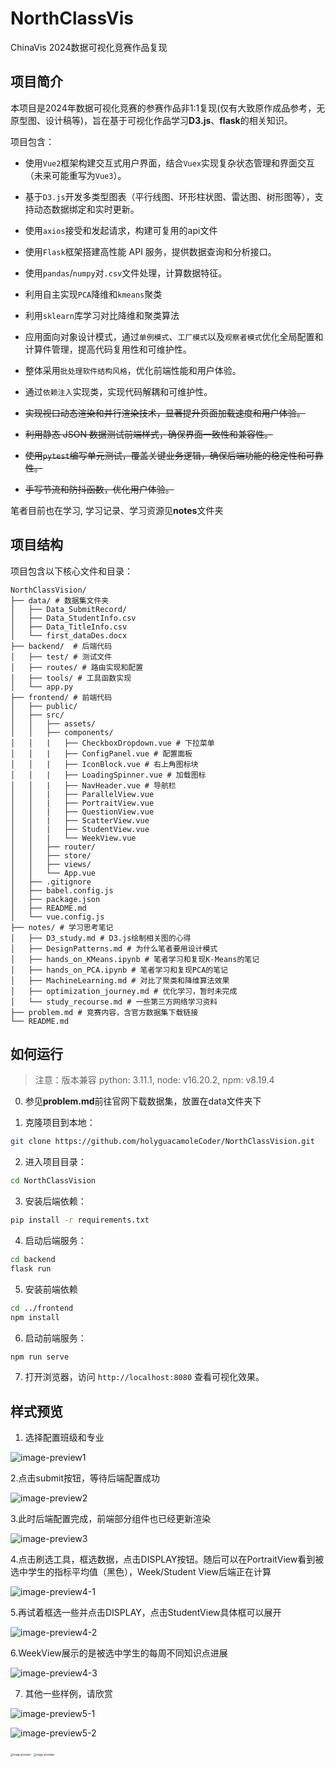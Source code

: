 # NorthClassVis

ChinaVis 2024数据可视化竞赛作品复现

## 项目简介

本项目是2024年数据可视化竞赛的参赛作品非1:1复现(仅有大致原作成品参考，无原型图、设计稿等)，旨在基于可视化作品学习**D3.js**、**flask**的相关知识。

项目包含：

- 使用`Vue2`框架构建交互式用户界面，结合`Vuex`实现复杂状态管理和界面交互（未来可能重写为`Vue3`）。

- 基于`D3.js`开发多类型图表（平行线图、环形柱状图、雷达图、树形图等），支持动态数据绑定和实时更新。

- 使用`axios`接受和发起请求，构建可复用的api文件

- 使用`Flask`框架搭建高性能 API 服务，提供数据查询和分析接口。

- 使用`pandas`/`numpy`对`.csv`文件处理，计算数据特征。

- 利用自主实现`PCA`降维和`kmeans`聚类

- 利用`sklearn`库学习对比降维和聚类算法

- 应用面向对象设计模式，通过`单例模式`、`工厂模式`以及`观察者模式`优化全局配置和计算件管理，提高代码复用性和可维护性。

- 整体采用`批处理软件结构风格`，优化前端性能和用户体验。

- 通过`依赖注入`实现类，实现代码解耦和可维护性。

- ~~实现视口动态渲染和并行渲染技术，显著提升页面加载速度和用户体验。~~

- ~~利用静态 JSON 数据测试前端样式，确保界面一致性和兼容性。~~

- ~~使用`pytest`编写单元测试，覆盖关键业务逻辑，确保后端功能的稳定性和可靠性。~~

- ~~手写节流和防抖函数，优化用户体验。~~

笔者目前也在学习, 学习记录、学习资源见**notes**文件夹

## 项目结构

项目包含以下核心文件和目录：

```
NorthClassVision/
├── data/ # 数据集文件夹
│   ├── Data_SubmitRecord/
│   ├── Data_StudentInfo.csv
│   ├── Data_TitleInfo.csv
│   └── first_dataDes.docx
├── backend/  # 后端代码
│   ├── test/ # 测试文件
│   ├── routes/ # 路由实现和配置
│   ├── tools/ # 工具函数实现
│   └── app.py
├── frontend/ # 前端代码
│   ├── public/
│   ├── src/
│   │   ├── assets/
│   │   ├── components/
│   │   |   ├── CheckboxDropdown.vue # 下拉菜单
│   │   |   ├── ConfigPanel.vue # 配置面板
│   │   |   ├── IconBlock.vue # 右上角图标块
│   │   |   ├── LoadingSpinner.vue # 加载图标
│   │   |   ├── NavHeader.vue # 导航栏
│   │   |   ├── ParallelView.vue
│   │   |   ├── PortraitView.vue
│   │   |   ├── QuestionView.vue
│   │   |   ├── ScatterView.vue
│   │   |   ├── StudentView.vue
│   │   |   └── WeekView.vue
│   │   ├── router/
│   │   ├── store/
│   │   ├── views/
│   │   └── App.vue
│   ├── .gitignore
│   ├── babel.config.js
│   ├── package.json
│   ├── README.md
│   └── vue.config.js
├── notes/ # 学习思考笔记
│   ├── D3_study.md # D3.js绘制相关图的心得
│   ├── DesignPatterns.md # 为什么笔者要用设计模式
│   ├── hands_on_KMeans.ipynb # 笔者学习和复现K-Means的笔记
│   ├── hands_on_PCA.ipynb # 笔者学习和复现PCA的笔记
│   ├── MachineLearning.md # 对比了聚类和降维算法效果
│   ├── optimization_journey.md # 优化学习，暂时未完成
│   └── study_recourse.md # 一些第三方网络学习资料
├── problem.md # 竞赛内容，含官方数据集下载链接
└── README.md
```

## 如何运行

> 注意：版本兼容 python: 3.11.1, node: v16.20.2, npm: v8.19.4

0. 参见**problem.md**前往官网下载数据集，放置在data文件夹下

1. 克隆项目到本地：

```bash
git clone https://github.com/holyguacamoleCoder/NorthClassVision.git
```

2. 进入项目目录：

```bash
cd NorthClassVision
```

3. 安装后端依赖：

```bash
pip install -r requirements.txt
```

4. 启动后端服务：

```bash
cd backend
flask run
```

5. 安装前端依赖

```bash
cd ../frontend
npm install
```

6. 启动前端服务：

```bash
npm run serve
```

7. 打开浏览器，访问 `http://localhost:8080` 查看可视化效果。

## 样式预览

1. 选择配置班级和专业

![image-preview1](src/README/image-preview1.png)

2.点击submit按钮，等待后端配置成功

![image-preview2](src/README/image-preview2.png)

3.此时后端配置完成，前端部分组件也已经更新渲染

![image-preview3](src/README/image-preview3.png)

4.点击刷选工具，框选数据，点击DISPLAY按钮。随后可以在PortraitView看到被选中学生的指标平均值（黑色），Week/Student View后端正在计算

![image-preview4-1](src/README/image-preview4-1.png)

5.再试着框选一些并点击DISPLAY，点击StudentView具体框可以展开

![image-preview4-2](src/README/image-preview4-2.png)

6.WeekView展示的是被选中学生的每周不同知识点进展

![image-preview4-3](src/README/image-preview4-3.png)

7. 其他一些样例，请欣赏

![image-preview5-1](src/README/image-preview5-1.png)

![image-preview5-2](src/README/image-preview5-2.png)

<img src="src/README/image-preview7.png" alt="image-preview7" style="zoom: 27%;" /> <img src="src/README/image-preview6.png" alt="image-preview6" style="zoom: 27%;" />